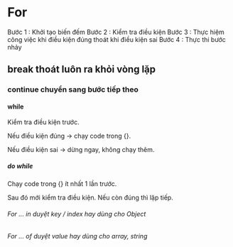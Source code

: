 # For

Bước 1 : Khởi tạo biến đếm
Bước 2 : Kiểm tra điều kiện
Bước 3 : Thực hiệm công việc khi điều kiện đúng thoát khi điều kiện sai
Bước 4 : Thực thi bước nhảy

## break thoát luôn ra khỏi vòng lặp

### continue chuyển sang bước tiếp theo

#### while

Kiểm tra điều kiện trước.

Nếu điều kiện đúng → chạy code trong {}.

Nếu điều kiện sai → dừng ngay, không chạy thêm.

##### do while

Chạy code trong {} ít nhất 1 lần trước.

Sau đó mới kiểm tra điều kiện. Nếu còn đúng thì lặp tiếp.

###### For ... in duyệt key / index hay dùng cho Object

###### For ... of duyệt value hay dùng cho array, string
